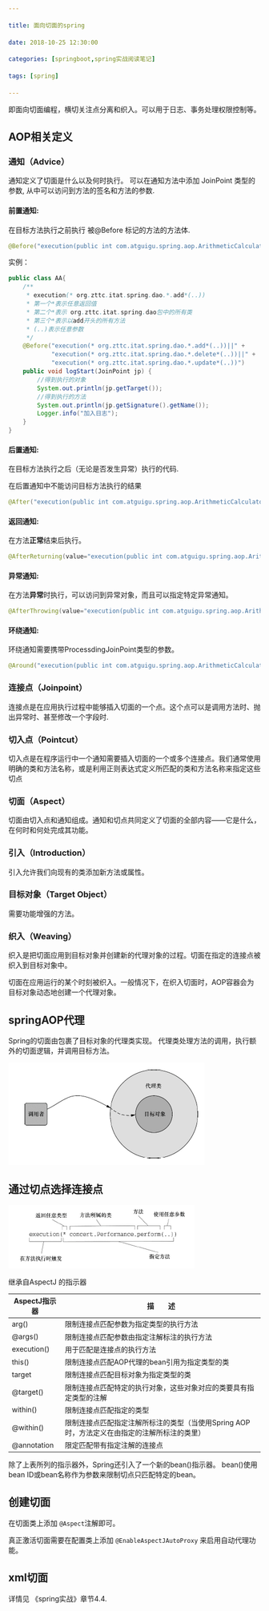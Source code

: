 ```yaml
---

title: 面向切面的spring

date: 2018-10-25 12:30:00

categories: [springboot,spring实战阅读笔记]

tags: [spring]

---
```




即面向切面编程，横切关注点分离和织入。可以用于日志、事务处理权限控制等。


<!--more-->

## AOP相关定义

### 通知（Advice）

通知定义了切面是什么以及何时执行。
可以在通知方法中添加 JoinPoint 类型的参数, 从中可以访问到方法的签名和方法的参数.

#### 前置通知:

在目标方法执行之前执行 被@Before 标记的方法的方法体.

```java
@Before("execution(public int com.atguigu.spring.aop.ArithmeticCalculator.*(int, int))")
```

实例：

```java
public class AA{
	/**
	 * execution(* org.zttc.itat.spring.dao.*.add*(..))
	 * 第一个*表示任意返回值
	 * 第二个*表示 org.zttc.itat.spring.dao包中的所有类
	 * 第三个*表示以add开头的所有方法
	 * (..)表示任意参数
	 */
	@Before("execution(* org.zttc.itat.spring.dao.*.add*(..))||" +
			"execution(* org.zttc.itat.spring.dao.*.delete*(..))||" +
			"execution(* org.zttc.itat.spring.dao.*.update*(..))")
	public void logStart(JoinPoint jp) {
		//得到执行的对象
		System.out.println(jp.getTarget());
		//得到执行的方法
		System.out.println(jp.getSignature().getName());
		Logger.info("加入日志");
	}
}
```

#### 后置通知:
在目标方法执行之后（无论是否发生异常）执行的代码.

在后置通知中不能访问目标方法执行的结果

```java
@After("execution(public int com.atguigu.spring.aop.ArithmeticCalculator.*(int, int))")
```

#### 返回通知:
在方法**正常**结束后执行。

```java
@AfterReturning(value="execution(public int com.atguigu.spring.aop.ArithmeticCalculator.*(int, int))")
```

#### 异常通知:
在方法**异常**时执行，可以访问到异常对象，而且可以指定特定异常通知。

```java
@AfterThrowing(value="execution(public int com.atguigu.spring.aop.ArithmeticCalculator.*(int, int))")
```

#### 环绕通知:
环绕通知需要携带ProcessdingJoinPoint类型的参数。

```java
@Around("execution(public int com.atguigu.spring.aop.ArithmeticCalculator.*(int, int))")
```

### 连接点（Joinpoint）

连接点是在应用执行过程中能够插入切面的一个点。这个点可以是调用方法时、抛出异常时、甚至修改一个字段时.

### 切入点（Pointcut）

切入点是在程序运行中一个通知需要插入切面的一个或多个连接点。我们通常使用明确的类和方法名称，或是利用正则表达式定义所匹配的类和方法名称来指定这些切点

### 切面（Aspect）

切面由切入点和通知组成。通知和切点共同定义了切面的全部内容——它是什么，在何时和何处完成其功能。

### 引入（Introduction）

引入允许我们向现有的类添加新方法或属性。

### 目标对象（Target Object）

需要功能增强的方法。

### 织入（Weaving）

织入是把切面应用到目标对象并创建新的代理对象的过程。切面在指定的连接点被织入到目标对象中。

切面在应用运行的某个时刻被织入。一般情况下，在织入切面时，AOP容器会为目标对象动态地创建一个代理对象。

## springAOP代理

Spring的切面由包裹了目标对象的代理类实现。
代理类处理方法的调用，执行额外的切面逻辑，并调用目标方法。

![](面向切面的spring/springAOP调用.png)


## 通过切点选择连接点

![](面向切面的spring/定义切点.png)


继承自AspectJ 的指示器


|AspectJ指示器 |描　　述|
|-------|-----------------|
|arg()| 限制连接点匹配参数为指定类型的执行方法|
|@args()| 限制连接点匹配参数由指定注解标注的执行方法|
|execution() |用于匹配是连接点的执行方法|
|this()| 限制连接点匹配AOP代理的bean引用为指定类型的类|
|target |限制连接点匹配目标对象为指定类型的类|
|@target()| 限制连接点匹配特定的执行对象，这些对象对应的类要具有指定类型的注解|
|within() |限制连接点匹配指定的类型|
|@within()|限制连接点匹配指定注解所标注的类型（当使用Spring AOP时，方法定义在由指定的注解所标注的类里）|
|@annotation |限定匹配带有指定注解的连接点|

除了上表所列的指示器外，Spring还引入了一个新的bean()指示器。
bean()使用bean ID或bean名称作为参数来限制切点只匹配特定的bean。

## 创建切面

在切面类上添加 `@Aspect`注解即可。

真正激活切面需要在配置类上添加 `@EnableAspectJAutoProxy` 来启用自动代理功能。

## xml切面

详情见 《spring实战》章节4.4.

